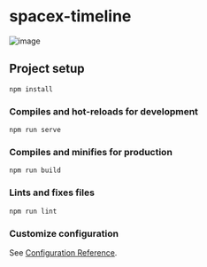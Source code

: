 # spacex-timeline
![image](https://user-images.githubusercontent.com/51901060/121927326-8a8b4380-cd5c-11eb-8388-52c4b0c7dd30.png)


## Project setup
```
npm install
```

### Compiles and hot-reloads for development
```
npm run serve
```

### Compiles and minifies for production
```
npm run build
```

### Lints and fixes files
```
npm run lint
```

### Customize configuration
See [Configuration Reference](https://cli.vuejs.org/config/).
